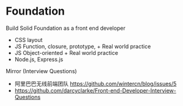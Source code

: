 Foundation
==========

Build Solid Foundation as a front end developer

- CSS layout
- JS Function, closure, prototype,  + Real world practice
- JS Object-oriented + Real world practice
- Node.js, Express.js

Mirror (Interview Questions)
- 阿里巴巴无线前端团队 https://github.com/wintercn/blog/issues/5
- https://github.com/darcyclarke/Front-end-Developer-Interview-Questions
